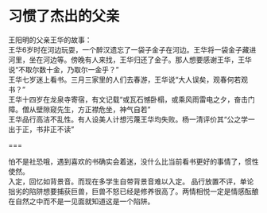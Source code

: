 # 习惯了杰出的父亲

王阳明的父亲王华的故事：  
王华6岁时在河边玩耍，一个醉汉遗忘了一袋子金子在河边。王华将一袋金子藏进河里，坐在河边等。傍晚有人来找，王华归还了金子。那人想要感谢王华，王华说“不取尔数十金，乃取尔一金乎？”  
王华七岁迷上看书。三月三家里的人们去春游，王华说“大人误矣，观春何若观书？”  
王华十四岁在龙泉寺寄宿，有文记载“或瓦石憾卧榻，或乘风雨雷电之夕，奋击门障。僧从壁隙窥先生，方正襟危坐，神气自若”  
王华品行高洁不乱性。有人设美人计想污蔑王华均失败。杨一清评价其“公之学一出于正，书非正不读”


===

怕不是社恐哦，遇到喜欢的书确实会着迷，没什么比当前看书更好的事情了，惯性使然。  
入定，回忆如背景音。而现在多学生自带背景音难以入定。
品行放置不评，单论拙劣的陷阱想要捕获巨兽，巨兽不怒已经是修养很高了。两情相悦一定是情感酝酿在自然之中而不是一见面就知道这是一个陷阱。